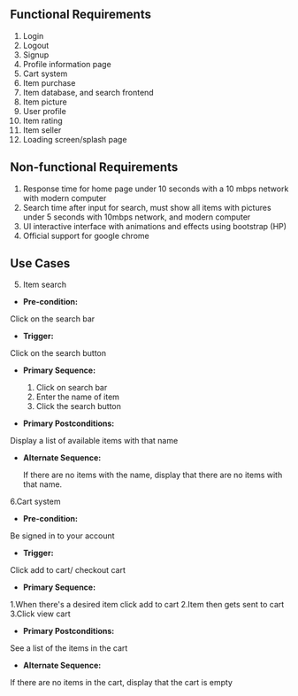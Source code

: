 ## Functional Requirements

 1. Login
 2. Logout
 3. Signup
 4. Profile information page
 5. Cart system
 6. Item purchase
 7. Item database, and search frontend
 8. Item picture
 9. User profile
 10. Item rating
 11. Item seller
 12. Loading screen/splash page

## Non-functional Requirements

 1. Response time for home page under 10 seconds with a 10 mbps network with modern computer
 2. Search time after input for search, must show all items with pictures under 5 seconds with 10mbps network, and modern computer
 3. UI interactive interface with animations and effects using bootstrap (HP)
 4. Official support for google chrome


## Use Cases

 5. Item search
 - **Pre-condition:**

 Click on the search bar

 - **Trigger:**

 Click on the search button 

 - **Primary Sequence:**

   1. Click on search bar
   2. Enter the name of item 
   3. Click the search button

 - **Primary Postconditions:**

Display a list of available items with that name 

 - **Alternate Sequence:** 

   If there are no items with the name, display that there are no items with that name.


 6.Cart system

- **Pre-condition:**

Be signed in to your account

- **Trigger:**

Click add to cart/ checkout cart

- **Primary Sequence:**

1.When there's a desired item click add to cart
2.Item then gets sent to cart
3.Click view cart

- **Primary Postconditions:**

See a list of the items in the cart

- **Alternate Sequence:**

If there are no items in the cart, display that the cart is empty 
